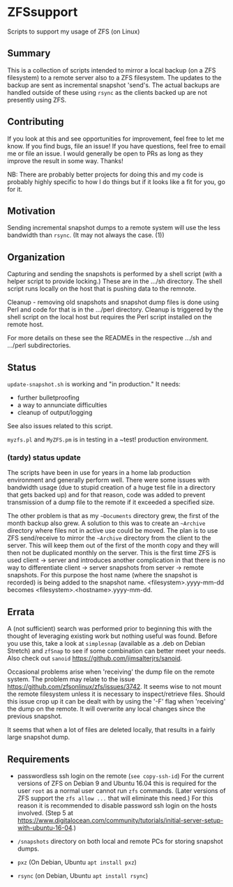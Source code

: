 # ZFSsupport

Scripts to support my usage of ZFS (on Linux)

## Summary

This is a collection of scripts intended to mirror a local backup (on a ZFS
filesystem) to a remote server also to a ZFS filesystem. The updates to the
backup are sent as incremental snapshot 'send's. The actual backups are
handled outside of these using `rsync` as the clients backed up are not
presently using ZFS.

## Contributing

If you look at this and see opportunities for improvement, feel free to let me know. If you find bugs, file an issue! If you have questions, feel free to email me or file an issue. I would generally be open to PRs as long as they improve the result in some way. Thanks!

NB: There are probably better projects for doing this and my code is probably highly specific to how I do things but if it looks like a fit for you, go for it.

## Motivation

Sending incremental snapshot dumps to a remote system will
use the less bandwidth than `rsync`. (It may not always the case. (1))

## Organization

Capturing and sending the snapshots is performed by a shell script (with a 
helper script to provide locking.) These are in the .../sh directory. The
shell script runs locally on the host that is pushing data to the remnote.

Cleanup - removing old snapshots and snapshot dump files is done using Perl
and code for that is in the .../perl directory. Cleanup is triggered by the
shell script on the local host but requires the Perl script installed on the
remote host.

For more details on these see the READMEs in the respective .../sh and 
.../perl subdirectories.

## Status

`update-snapshot.sh` is working and "in production." It needs:

* further bulletproofing
* a way to annunciate difficulties
* cleanup of output/logging

See also issues related to this script.

`myzfs.pl` and `MyZFS.pm` is in testing in a ~test! production environment.

### (tardy) status update

The scripts have been in use for years in a home lab production environment and generally perform well. There were some issues with bandwidth usage (due to stupid creation of a huge test file in a directory that gets backed up) and for that reason, code was added to prevent transmission of a dump file to the remote if it exceeded a specified size.

The other problem is that as my `~Documents` directory grew, the first of the month backup also grew. A solution to this was to create an `~Archive` directory where files not in active use could be moved. The plan is to use ZFS send/receive to mirror the `~Archive` directory from the client to the server. This will keep them out of the first of the month copy and they will then not be duplicated monthly on the server. This is the first time ZFS is used client -> server and introduces another complication in that there is no way to differentiate client -> server snapshots from server ->  remote snapshots. For this purpose the host name (where the snapshot is recorded) is being added to the snapshot name. \<filesystem\>.yyyy-mm-dd becomes \<filesystem\>.\<hostname\>.yyyy-mm-dd.

## Errata

A (not sufficient) search was performed prior to beginning this with the
thought of leveraging existing work but nothing useful was found. Before you
use this, take a look at `simplesnap` (available as a .deb on Debian Stretch)
and `zfSnap` to see if some combination can better meet your needs. Also
check out `sanoid` https://github.com/jimsalterjrs/sanoid.

Occasional problems arise when 'receiving' the dump file on the remote 
system. The problem may relate to the issue 
https://github.com/zfsonlinux/zfs/issues/3742. It seems wise to not mount the
remote filesystem unless it is necessary to inspect/retrieve files. Should
this issue crop up it can be dealt with by using the '-F' flag when 'receiving'
the dump on the remote. It will overwrite any local changes since the previous
snapshot.

It seems that when a lot of files are deleted locally, that results in a
fairly large snapshot dump.

## Requirements

* passwordless ssh login on the remote (`see copy-ssh-id`) For the current
versions of ZFS on Debian 9 and  Ubuntu 16.04 this is required for the user
`root` as a normal user cannot run `zfs` commands. (Later versions of ZFS
support the `zfs allow ...` that will eliminate this need.) For this reason
it is recommended to disable password ssh login on the hosts involved. (Step
5 at https://www.digitalocean.com/community/tutorials/initial-server-setup-with-ubuntu-16-04.)

* `/snapshots` directory on both local and remote PCs for storing snapshot dumps.
* `pxz` (On Debian, Ubuntu `apt install pxz`)
* `rsync` (on Debian, Ubuntu `apt install rsync`)
